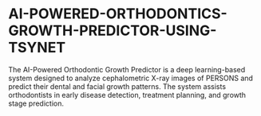 # AI-POWERED-ORTHODONTICS-GROWTH-PREDICTOR-USING-TSYNET
The AI-Powered Orthodontic Growth Predictor is a deep learning-based system designed to analyze cephalometric X-ray images of PERSONS and predict their dental and facial growth patterns. The system assists orthodontists in early disease detection, treatment planning, and growth stage prediction.
